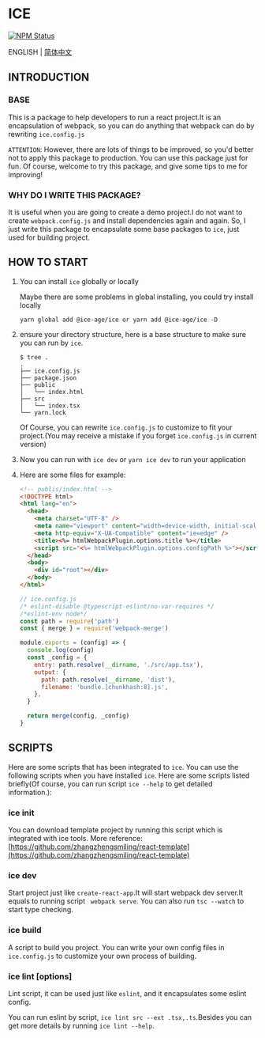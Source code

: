 # ICE

<a href="https://www.npmjs.com/package/@ice-age/ice"><img alt="NPM Status" src="https://img.shields.io/npm/v/@ice-age/ice.svg?style=flat"></a>

ENGLISH | [简体中文](./README-zhCN.md)

## INTRODUCTION

### BASE

This is a package to help developers to run a react project.It is an encapsulation of webpack, so you can do anything that webpack can do by rewriting `ice.config.js`

`ATTENTION`: However, there are lots of things to be improved, so you'd better not to apply this package to production. You can use this package just for fun. Of course, welcome to try this package, and give some tips to me for improving!

### WHY DO I WRITE THIS PACKAGE?

It is useful when you are going to create a demo project.I do not want to create `webpack.config.js` and install dependencies again and again. So, I just write this package to encapsulate some base packages to `ice`, just used for building project.

## HOW TO START

1. You can install `ice` globally or locally

   Maybe there are some problems in global installing, you could try install locally

   ```shell
   yarn global add @ice-age/ice or yarn add @ice-age/ice -D
   ```

2. ensure your directory structure, here is a base structure to make sure you can run by `ice`.

   ```shell
   $ tree .
   .
   ├── ice.config.js
   ├── package.json
   ├── public
   │   └── index.html
   ├── src
   │   └── index.tsx
   └── yarn.lock
   ```

   Of Course, you can rewrite `ice.config.js` to customize to fit your project.(You may receive a mistake if you forget `ice.config.js` in current version)

3. Now you can run with `ice dev` or `yarn ice dev` to run your application

4. Here are some files for example:

   ```html
   <!-- publis/index.html -->
   <!DOCTYPE html>
   <html lang="en">
     <head>
       <meta charset="UTF-8" />
       <meta name="viewport" content="width=device-width, initial-scale=1.0" />
       <meta http-equiv="X-UA-Compatible" content="ie=edge" />
       <title><%= htmlWebpackPlugin.options.title %></title>
       <script src="<%= htmlWebpackPlugin.options.configPath %>"></script>
     </head>
     <body>
       <div id="root"></div>
     </body>
   </html>
   ```

   ```javascript
   // ice.config.js
   /* eslint-disable @typescript-eslint/no-var-requires */
   /*eslint-env node*/
   const path = require('path')
   const { merge } = require('webpack-merge')

   module.exports = (config) => {
     console.log(config)
     const _config = {
       entry: path.resolve(__dirname, './src/app.tsx'),
       output: {
         path: path.resolve(__dirname, 'dist'),
         filename: 'bundle.[chunkhash:8].js',
       },
     }

     return merge(config, _config)
   }
   ```

## SCRIPTS

Here are some scripts that has been integrated to `ice`. You can use the following scripts when you have installed `ice`. Here are some scripts listed briefly(Of course, you can run script `ice --help` to get detailed information.):

### ice init
You can download template project by running this script which is integrated with ice tools. More reference: [https://github.com/zhangzhengsmiling/react-template](https://github.com/zhangzhengsmiling/react-template)

### ice dev

Start project just like `create-react-app`.It will start webpack dev server.It equals to running script ` webpack serve`. You can also run `tsc --watch` to start type checking.

### ice build

A script to build you project. You can write your own config files in `ice.config.js` to customize your own process of building.

### ice lint <directory> [options]

Lint script, it can be used just like `eslint`, and it encapsulates some eslint config.

You can run eslint by script, `ice lint src --ext .tsx,.ts`.Besides you can get more details by running `ice lint --help`.
